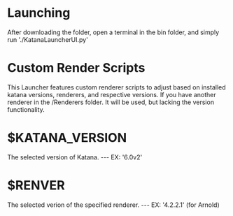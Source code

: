 # Launching
After downloading the folder, open a terminal in the bin folder, and simply run './KatanaLauncherUI.py'
# Custom Render Scripts
This Launcher features custom renderer scripts to adjust based on installed katana versions, renderers, and respective versions. 
If you have another renderer in the /Renderers folder. It will be used, but lacking the version functionality.
# $KATANA_VERSION
The selected version of Katana. --- EX:  '6.0v2'
# $RENVER
The selected verion of the specified renderer. --- EX:  '4.2.2.1' (for Arnold)
